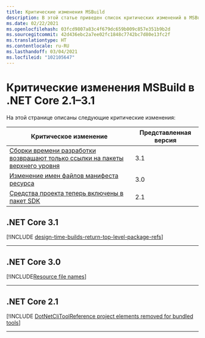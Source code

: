 ```yaml
---
title: Критические изменения MSBuild
description: В этой статье приведен список критических изменений в MSBuild для .NET Core 2.1–3.1.
ms.date: 02/22/2021
ms.openlocfilehash: 03fcd9807a83c4f679dc659b009c857e351b9b2d
ms.sourcegitcommit: 42d436ebc2a7ee02fc1848c7742bc7d80e13fc2f
ms.translationtype: HT
ms.contentlocale: ru-RU
ms.lasthandoff: 03/04/2021
ms.locfileid: "102105647"
---
```

# <a name="msbuild-breaking-changes-in-net-core-21---31"></a>Критические изменения MSBuild в .NET Core 2.1–3.1

На этой странице описаны следующие критические изменения:

| Критическое изменение | Представленная версия |
| - | - |
| [Сборки времени разработки возвращают только ссылки на пакеты верхнего уровня](#design-time-builds-only-return-top-level-package-references) | 3.1 |
| [Изменение имен файлов манифеста ресурса](#resource-manifest-file-name-change) | 3.0 |
| [Средства проекта теперь включены в пакет SDK](#project-tools-now-included-in-sdk) | 2.1 |

## <a name="net-core-31"></a>.NET Core 3.1

[!INCLUDE [design-time-builds-return-top-level-package-refs](../../../includes/core-changes/msbuild/3.1/design-time-builds-return-top-level-package-refs.md)]

***

## <a name="net-core-30"></a>.NET Core 3.0

[!INCLUDE[Resource file names](../../../includes/core-changes/msbuild/3.0/resource-manifest-name.md)]

***

## <a name="net-core-21"></a>.NET Core 2.1

[!INCLUDE [DotNetCliToolReference project elements removed for bundled tools](../../../includes/core-changes/msbuild/2.1/dotnetclitoolreference.md)]

***
